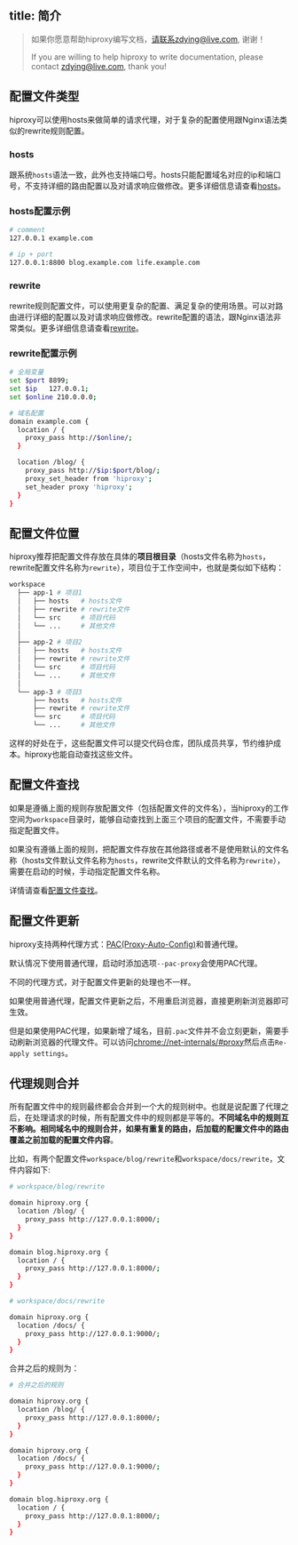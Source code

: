 title: 简介
---

> 如果你愿意帮助hiproxy编写文档，请联系zdying@live.com, 谢谢！
>
> If you are willing to help hiproxy to write documentation, please contact zdying@live.com, thank you!

## 配置文件类型

hiproxy可以使用hosts来做简单的请求代理，对于复杂的配置使用跟Nginx语法类似的rewrite规则配置。

### hosts

跟系统`hosts`语法一致，此外也支持端口号。hosts只能配置域名对应的ip和端口号，不支持详细的路由配置以及对请求响应做修改。更多详细信息请查看[hosts](../configuration/hosts.html)。

### hosts配置示例

```bash
# comment
127.0.0.1 example.com

# ip + port
127.0.0.1:8800 blog.example.com life.example.com
```

### rewrite

rewrite规则配置文件，可以使用更复杂的配置、满足复杂的使用场景。可以对路由进行详细的配置以及对请求响应做修改。rewrite配置的语法，跟Nginx语法非常类似。更多详细信息请查看[rewrite](../configuration/rewrite.html)。

### rewrite配置示例

```bash
# 全局变量
set $port 8899;
set $ip   127.0.0.1;
set $online 210.0.0.0;

# 域名配置
domain example.com {
  location / {
    proxy_pass http://$online/;
  }

  location /blog/ {
    proxy_pass http://$ip:$port/blog/;
    proxy_set_header from 'hiproxy';
    set_header proxy 'hiproxy';
  }
}
```

## 配置文件位置

hiproxy推荐把配置文件存放在具体的**项目根目录**（hosts文件名称为`hosts`，rewrite配置文件名称为`rewrite`），项目位于工作空间中，也就是类似如下结构：

```bash
workspace
  ├── app-1 # 项目1
  │   ├── hosts   # hosts文件
  │   ├── rewrite # rewrite文件
  │   └── src     # 项目代码
  │   └── ...     # 其他文件
  │
  ├── app-2 # 项目2
  │   ├── hosts   # hosts文件
  │   ├── rewrite # rewrite文件
  │   └── src     # 项目代码
  │   └── ...     # 其他文件
  │
  └── app-3 # 项目3
      ├── hosts   # hosts文件
      ├── rewrite # rewrite文件
      └── src     # 项目代码
      └── ...     # 其他文件
```

这样的好处在于，这些配置文件可以提交代码仓库，团队成员共享，节约维护成本。hiproxy也能自动查找这些文件。

## 配置文件查找

如果是遵循上面的规则存放配置文件（包括配置文件的文件名），当hiproxy的工作空间为`workspace`目录时，能够自动查找到上面三个项目的配置文件，不需要手动指定配置文件。

如果没有遵循上面的规则，把配置文件存放在其他路径或者不是使用默认的文件名称（hosts文件默认文件名称为`hosts`，rewrite文件默认的文件名称为`rewrite`），需要在启动的时候，手动指定配置文件名称。

详情请查看[配置文件查找](./find_conf.html)。

## 配置文件更新

hiproxy支持两种代理方式：[PAC(Proxy-Auto-Config)](https://en.wikipedia.org/wiki/Proxy_auto-config)和普通代理。

默认情况下使用普通代理，启动时添加选项`--pac-proxy`会使用PAC代理。

不同的代理方式，对于配置文件更新的处理也不一样。

如果使用普通代理，配置文件更新之后，不用重启浏览器，直接更刷新浏览器即可生效。

但是如果使用PAC代理，如果新增了域名，目前`.pac`文件并不会立刻更新，需要手动刷新浏览器的代理文件。可以访问<chrome://net-internals/#proxy>然后点击`Re-apply settings`。

## 代理规则合并

所有配置文件中的规则最终都会合并到一个大的规则树中。也就是说配置了代理之后，在处理请求的时候，所有配置文件中的规则都是平等的。**不同域名中的规则互不影响。相同域名中的规则合并，如果有重复的路由，后加载的配置文件中的路由覆盖之前加载的配置文件内容**。

比如，有两个配置文件`workspace/blog/rewrite`和`workspace/docs/rewrite`，文件内容如下:

```bash
# workspace/blog/rewrite

domain hiproxy.org {
  location /blog/ {
    proxy_pass http://127.0.0.1:8000/;
  }
}

domain blog.hiproxy.org {
  location / {
    proxy_pass http://127.0.0.1:8000/;
  }
}
```

```bash
# workspace/docs/rewrite

domain hiproxy.org {
  location /docs/ {
    proxy_pass http://127.0.0.1:9000/;
  }
}
```

合并之后的规则为：

```bash
# 合并之后的规则

domain hiproxy.org {
  location /blog/ {
    proxy_pass http://127.0.0.1:8000/;
  }
}

domain hiproxy.org {
  location /docs/ {
    proxy_pass http://127.0.0.1:9000/;
  }
}

domain blog.hiproxy.org {
  location / {
    proxy_pass http://127.0.0.1:8000/;
  }
}
```

